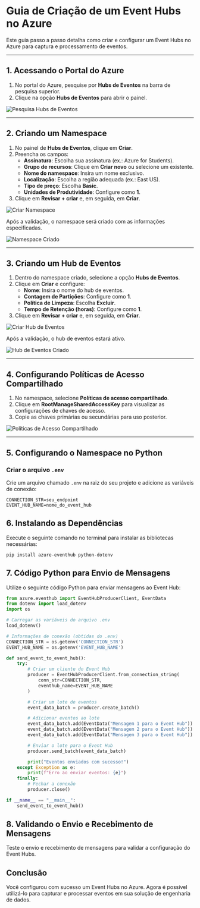 # Guia de Criação de um Event Hubs no Azure

Este guia passo a passo detalha como criar e configurar um Event Hubs no Azure para captura e processamento de eventos.

---

## 1. Acessando o Portal do Azure

1. No portal do Azure, pesquise por **Hubs de Eventos** na barra de pesquisa superior.
2. Clique na opção **Hubs de Eventos** para abrir o painel.

![Pesquisa Hubs de Eventos](../../picture/Send/01-CriarEventHubs.png)

---

## 2. Criando um Namespace

1. No painel de **Hubs de Eventos**, clique em **Criar**.
2. Preencha os campos:
   - **Assinatura**: Escolha sua assinatura (ex.: Azure for Students).
   - **Grupo de recursos**: Clique em **Criar novo** ou selecione um existente.
   - **Nome do namespace**: Insira um nome exclusivo.
   - **Localização**: Escolha a região adequada (ex.: East US).
   - **Tipo de preço**: Escolha **Basic**.
   - **Unidades de Produtividade**: Configure como **1**.
3. Clique em **Revisar + criar** e, em seguida, em **Criar**.

![Criar Namespace](../../picture/Send/02-CriarNamespace.png)

Após a validação, o namespace será criado com as informações especificadas.

![Namespace Criado](../../picture/Send/04-NamespaceCreiado.png)

---

## 3. Criando um Hub de Eventos

1. Dentro do namespace criado, selecione a opção **Hubs de Eventos**.
2. Clique em **Criar** e configure:
   - **Nome**: Insira o nome do hub de eventos.
   - **Contagem de Partições**: Configure como **1**.
   - **Política de Limpeza**: Escolha **Excluir**.
   - **Tempo de Retenção (horas)**: Configure como **1**.
3. Clique em **Revisar + criar** e, em seguida, em **Criar**.

![Criar Hub de Eventos](../../picture/Send/05-CriarPrimeiroEventHubs.png)

Após a validação, o hub de eventos estará ativo.

![Hub de Eventos Criado](../../picture/Send/09-EventHubsCriadoSucesso.png)

---

## 4. Configurando Políticas de Acesso Compartilhado

1. No namespace, selecione **Políticas de acesso compartilhado**.
2. Clique em **RootManageSharedAccessKey** para visualizar as configurações de chaves de acesso.
3. Copie as chaves primárias ou secundárias para uso posterior.

![Políticas de Acesso Compartilhado](../../picture/Send/13-PoliticasDeAcessoCompartilhado.png)

---

## 5. Configurando o Namespace no Python

### Criar o arquivo `.env`

Crie um arquivo chamado `.env` na raiz do seu projeto e adicione as variáveis de conexão:

```env
CONNECTION_STR=seu_endpoint
EVENT_HUB_NAME=nome_do_event_hub
```

## 6. Instalando as Dependências
Execute o seguinte comando no terminal para instalar as bibliotecas necessárias:
```bah
pip install azure-eventhub python-dotenv
```

## 7. Código Python para Envio de Mensagens
Utilize o seguinte código Python para enviar mensagens ao Event Hub:

```python
from azure.eventhub import EventHubProducerClient, EventData
from dotenv import load_dotenv
import os

# Carregar as variáveis do arquivo .env
load_dotenv()

# Informações de conexão (obtidas do .env)
CONNECTION_STR = os.getenv('CONNECTION_STR')
EVENT_HUB_NAME = os.getenv('EVENT_HUB_NAME')

def send_event_to_event_hub():
    try:
        # Criar um cliente do Event Hub
        producer = EventHubProducerClient.from_connection_string(
            conn_str=CONNECTION_STR,
            eventhub_name=EVENT_HUB_NAME
        )

        # Criar um lote de eventos
        event_data_batch = producer.create_batch()

        # Adicionar eventos ao lote
        event_data_batch.add(EventData("Mensagem 1 para o Event Hub"))
        event_data_batch.add(EventData("Mensagem 2 para o Event Hub"))
        event_data_batch.add(EventData("Mensagem 3 para o Event Hub"))

        # Enviar o lote para o Event Hub
        producer.send_batch(event_data_batch)

        print("Eventos enviados com sucesso!")
    except Exception as e:
        print(f"Erro ao enviar eventos: {e}")
    finally:
        # Fechar a conexão
        producer.close()

if __name__ == "__main__":
    send_event_to_event_hub()
```
## 8. Validando o Envio e Recebimento de Mensagens
Teste o envio e recebimento de mensagens para validar a configuração do Event Hubs.

## Conclusão
Você configurou com sucesso um Event Hubs no Azure. Agora é possível utilizá-lo para capturar e processar eventos em sua solução de engenharia de dados.
